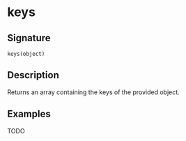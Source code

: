# keys

## Signature

`keys(object)`

## Description

Returns an array containing the keys of the provided object.

## Examples

TODO
